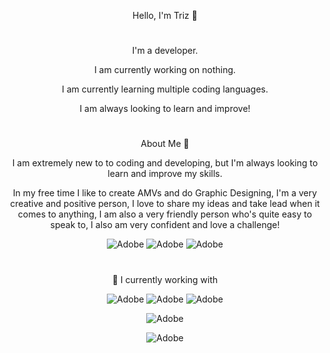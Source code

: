   <p align="center"> Hello, I'm Triz 👋

#
    
<p align="center"> I'm a developer.
  
 <p align="center"> I am currently working on nothing.
 <p align="center"> I am currently learning multiple coding languages.
 <p align="center"> I am always looking to learn and improve!
  
  #
  
   <p align="center"> About Me 👋
      <p align="center">
      I am extremely new to to coding and developing, but I'm always looking to learn and improve my skills.
         <p align="center">
           In my free time I like to create AMVs and do Graphic Designing, I'm a very creative and positive person, I love to share my ideas and take lead when it comes to anything, I am also a very friendly person who's quite easy to speak to, I also am very confident and love a challenge!
 
<p align="center">
<img alt="Adobe" src="https://img.shields.io/badge/Adobe%20After%20Effects-9999FF.svg?style=for-the-badge&logo=Adobe%20After%20Effects&logoColor=white" />
           
<img alt="Adobe" src="https://img.shields.io/badge/adobe-%23FF0000.svg?style=for-the-badge&logo=adobe&logoColor=white" />
           
<img alt="Adobe" src="https://img.shields.io/badge/adobe%20photoshop-%2331A8FF.svg?style=for-the-badge&logo=adobe%20photoshop&logoColor=white" />

  #
  <p align="center">
🔭 I currently working with 
  <p align="center">
<img alt="Adobe" src="https://img.shields.io/badge/python-3670A0?style=for-the-badge&logo=python&logoColor=ffdd54" />
    <img alt="Adobe" src="https://img.shields.io/badge/javascript-%23323330.svg?style=for-the-badge&logo=javascript&logoColor=%23F7DF1E" />
    <img alt="Adobe" src="https://img.shields.io/badge/lua-%232C2D72.svg?style=for-the-badge&logo=lua&logoColor=white" />
        <p align="center">
<img alt="Adobe" src="https://github-readme-stats.vercel.app/api/top-langs/?username=Trizypoo" />
  <p align="center">
<img alt="Adobe" src="https://github-readme-stats.vercel.app/api?username=Trizypoo&show_icons=true&theme=radical" />
